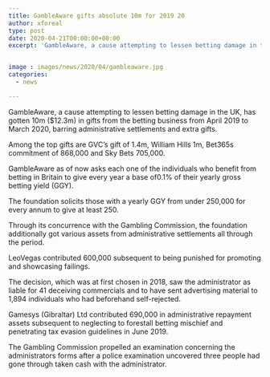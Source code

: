 ```yaml
---
title: GambleAware gifts absolute 10m for 2019 20
author: xforeal 
type: post
date: 2020-04-21T00:00:00+00:00
excerpt: 'GambleAware, a cause attempting to lessen betting damage in the UK, has gotten 10m ($12 '


image : images/news/2020/04/gambleaware.jpg
categories:
  - news

---
```

GambleAware, a cause attempting to lessen betting damage in the UK, has gotten 10m ($12.3m) in gifts from the betting business from April 2019 to March 2020, barring administrative settlements and extra gifts. 

Among the top gifts are GVC&#8217;s gift of 1.4m, William Hills 1m, Bet365s commitment of 868,000 and Sky Bets 705,000. 

GambleAware as of now asks each one of the individuals who benefit from betting in Britain to give every year a base of0.1&percnt; of their yearly gross betting yield (GGY). 

The foundation solicits those with a yearly GGY from under 250,000 for every annum to give at least 250. 

Through its concurrence with the Gambling Commission, the foundation additionally got various assets from administrative settlements all through the period. 

LeoVegas contributed 600,000 subsequent to being punished for promoting and showcasing failings. 

The decision, which was at first chosen in 2018, saw the administrator as liable for 41 deceiving commercials and to have sent advertising material to 1,894 individuals who had beforehand self-rejected. 

Gamesys (Gibraltar) Ltd contributed 690,000 in administrative repayment assets subsequent to neglecting to forestall betting mischief and penetrating tax evasion guidelines in June 2019. 

The Gambling Commission propelled an examination concerning the administrators forms after a police examination uncovered three people had gone through taken cash with the administrator.